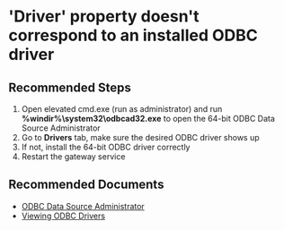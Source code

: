 <properties
    pageTitle="'Driver' property doesn't correspond to an installed ODBC driver"
    description="'Driver' property doesn't correspond to an installed ODBC driver"
    service="microsoft.analysisservices"
    resource="servers"
    authors="brspie"
    ms.author="chanwa"
    displayOrder="2"
    selfHelpType="resource"
    supportTopicIds=""
    resourceTags=""
    productPesIds=""
    cloudEnvironments="public"
    articleId="cbe9788f-19df-445f-b03a-6b72d21d188d"
    ownershipId="AzureData_AnalysisServices"
/>

# 'Driver' property doesn't correspond to an installed ODBC driver

## **Recommended Steps**

1. Open elevated cmd.exe (run as administrator) and run **%windir%\system32\odbcad32.exe** to open the 64-bit ODBC Data Source Administrator
2. Go to **Drivers** tab, make sure the desired ODBC driver shows up
3. If not, install the 64-bit ODBC driver correctly
4. Restart the gateway service

## **Recommended Documents**

* [ODBC Data Source Administrator](https://docs.microsoft.com/sql/odbc/admin/odbc-data-source-administrator)
* [Viewing ODBC Drivers](https://docs.microsoft.com/sql/odbc/admin/viewing-drivers)

